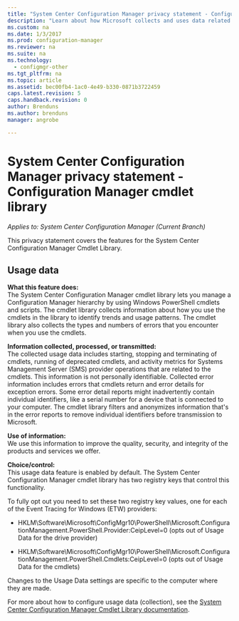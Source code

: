 ```yaml
---
title: "System Center Configuration Manager privacy statement - Configuration Manager cmdletlLibrary | Microsoft Docs"
description: "Learn about how Microsoft collects and uses data related to the System Center Configuration Manager cmdlet library."
ms.custom: na
ms.date: 1/3/2017
ms.prod: configuration-manager
ms.reviewer: na
ms.suite: na
ms.technology:
  - configmgr-other
ms.tgt_pltfrm: na
ms.topic: article
ms.assetid: bec00fb4-1ac0-4e49-b330-0871b3722459
caps.latest.revision: 5
caps.handback.revision: 0
author: Brenduns
ms.author: brenduns
manager: angrobe

---
```

# System Center Configuration Manager privacy statement - Configuration Manager cmdlet library

*Applies to: System Center Configuration Manager (Current Branch)*

This privacy statement covers the features for the System Center Configuration Manager Cmdlet Library.  

## Usage data  
 **What this feature does:**   
The System Center Configuration Manager cmdlet library lets you manage a Configuration Manager hierarchy by using Windows PowerShell cmdlets and scripts. The cmdlet library collects information about how you use the cmdlets in the library to identify trends and usage patterns. The cmdlet library also collects the types and numbers of errors that you encounter when you use the cmdlets.  

 **Information collected, processed, or transmitted:**   
The collected usage data includes starting, stopping and terminating of cmdlets, running of deprecated cmdlets, and activity metrics for Systems Management Server (SMS) provider operations that are related to the cmdlets. This information is not personally identifiable.  Collected error information includes errors that cmdlets return and error details for exception errors. Some error detail reports might inadvertently contain individual identifiers, like a serial number for a device that is connected to your computer. The cmdlet library filters and anonymizes information that's in the error reports to remove individual identifiers before transmission to Microsoft.  

 **Use of information:**   
We use this information to improve the quality, security, and integrity of the products and services we offer.  

 **Choice/control:**   
This usage data feature is enabled by default. The System Center Configuration Manager cmdlet library has two registry keys that control this functionality.  

 To fully opt out you need to set these two registry key values, one for each of the Event Tracing for Windows (ETW) providers:  

-   HKLM\Software\Microsoft\ConfigMgr10\PowerShell\Microsoft.ConfigurationManagement.PowerShell.Provider:CeipLevel=0 (opts out of Usage Data for the drive provider)  

-   HKLM\Software\Microsoft\ConfigMgr10\PowerShell\Microsoft.ConfigurationManagement.PowerShell.Cmdlets:CeipLevel=0 (opts out of Usage Data for the cmdlets)  

 Changes to the Usage Data settings are specific to the computer where they are made.  

 For more about how to configure usage data (collection), see the [System Center Configuration Manager Cmdlet Library documentation](https://technet.microsoft.com/en-us/library/dn958404.aspx).   
